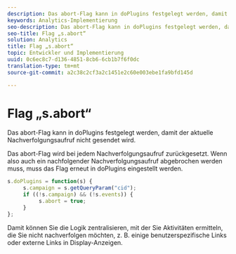 ```yaml
---
description: Das abort-Flag kann in doPlugins festgelegt werden, damit der aktuelle Nachverfolgungsaufruf nicht gesendet wird.
keywords: Analytics-Implementierung
seo-description: Das abort-Flag kann in doPlugins festgelegt werden, damit der aktuelle Nachverfolgungsaufruf nicht gesendet wird.
seo-title: Flag „s.abort“
solution: Analytics
title: Flag „s.abort“
topic: Entwickler und Implementierung
uuid: 0c6ec8c7-d136-4851-8cb6-6cb1b7f6f0dc
translation-type: tm+mt
source-git-commit: a2c38c2cf3a2c1451e2c60e003ebe1fa9bfd145d

---
```



# Flag „s.abort“

Das abort-Flag kann in doPlugins festgelegt werden, damit der aktuelle Nachverfolgungsaufruf nicht gesendet wird.

Das abort-Flag wird bei jedem Nachverfolgungsaufruf zurückgesetzt. Wenn also auch ein nachfolgender Nachverfolgungsaufruf abgebrochen werden muss, muss das Flag erneut in doPlugins eingestellt werden.

```js
s.doPlugins = function(s) { 
     s.campaign = s.getQueryParam("cid"); 
     if ((!s.campaign) && (!s.events)) { 
          s.abort = true; 
     } 
};
```

Damit können Sie die Logik zentralisieren, mit der Sie Aktivitäten ermitteln, die Sie nicht nachverfolgen möchten, z. B. einige benutzerspezifische Links oder externe Links in Display-Anzeigen.
